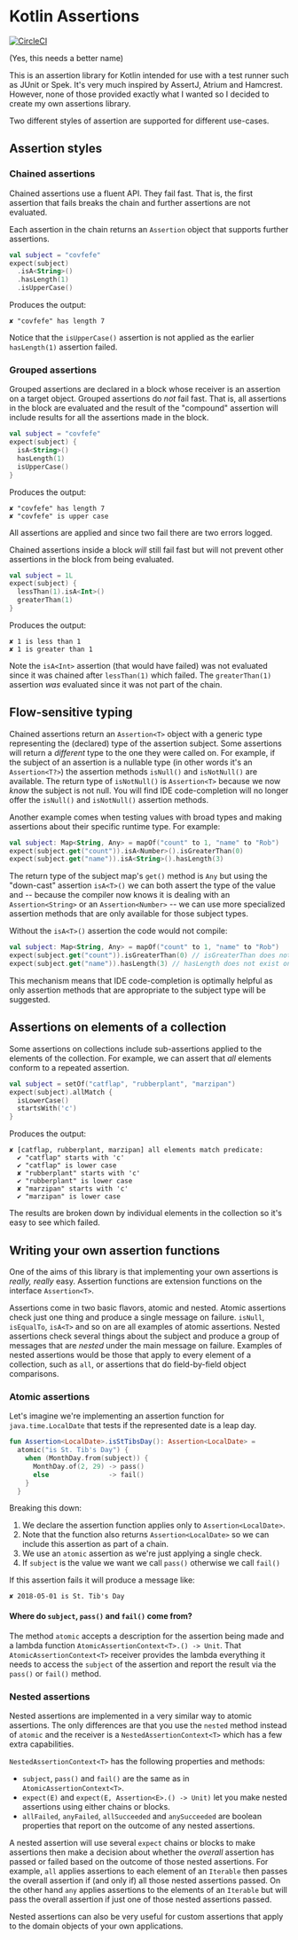 # Kotlin Assertions

[![CircleCI](https://circleci.com/gh/robfletcher/kotlin-assertions/tree/master.svg?style=svg)](https://circleci.com/gh/robfletcher/kotlin-assertions/tree/master)

(Yes, this needs a better name)

This is an assertion library for Kotlin intended for use with a test runner such as JUnit or Spek.
It's very much inspired by AssertJ, Atrium and Hamcrest.
However, none of those provided exactly what I wanted so I decided to create my own assertions library.

Two different styles of assertion are supported for different use-cases.

## Assertion styles

### Chained assertions

Chained assertions use a fluent API.
They fail fast.
That is, the first assertion that fails breaks the chain and further assertions are not evaluated.

Each assertion in the chain returns an `Assertion` object that supports further assertions.

```kotlin
val subject = "covfefe"
expect(subject)
  .isA<String>()
  .hasLength(1)
  .isUpperCase()
```

Produces the output: 

```
✘ "covfefe" has length 7
```

Notice that the `isUpperCase()` assertion is not applied as the earlier `hasLength(1)` assertion failed.

### Grouped assertions

Grouped assertions are declared in a block whose receiver is an assertion on a target object.
Grouped assertions do _not_ fail fast.
That is, all assertions in the block are evaluated and the result of the "compound" assertion will include results for all the assertions made in the block.

```kotlin
val subject = "covfefe"
expect(subject) {
  isA<String>()
  hasLength(1)
  isUpperCase()
}
```

Produces the output:

```
✘ "covfefe" has length 7
✘ "covfefe" is upper case
```

All assertions are applied and since two fail there are two errors logged.

Chained assertions inside a block _will_ still fail fast but will not prevent other assertions in the block from being evaluated.

```kotlin
val subject = 1L
expect(subject) {
  lessThan(1).isA<Int>()
  greaterThan(1)
}
```

Produces the output:

```
✘ 1 is less than 1
✘ 1 is greater than 1
```

Note the `isA<Int>` assertion (that would have failed) was not evaluated since it was chained after `lessThan(1)` which failed.
The `greaterThan(1)` assertion _was_ evaluated since it was not part of the chain.

## Flow-sensitive typing

Chained assertions return an `Assertion<T>` object with a generic type representing the (declared) type of the assertion subject.
Some assertions will return a _different_ type to the one they were called on.
For example, if the subject of an assertion is a nullable type (in other words it's an `Assertion<T?>`) the assertion methods `isNull()` and `isNotNull()` are available.
The return type of `isNotNull()` is `Assertion<T>` because we now _know_ the subject is not null.
You will find IDE code-completion will no longer offer the `isNull()` and `isNotNull()` assertion methods.

Another example comes when testing values with broad types and making assertions about their specific runtime type.
For example:

```kotlin
val subject: Map<String, Any> = mapOf("count" to 1, "name" to "Rob")
expect(subject.get("count")).isA<Number>().isGreaterThan(0)
expect(subject.get("name")).isA<String>().hasLength(3)
```

The return type of the subject map's `get()` method is `Any` but using the "down-cast" assertion `isA<T>()` we can both assert the type of the value and -- because the compiler now knows it is dealing with an `Assertion<String>` or an `Assertion<Number>` -- we can use more specialized assertion methods that are only available for those subject types.

Without the `isA<T>()` assertion the code would not compile:

```kotlin
val subject: Map<String, Any> = mapOf("count" to 1, "name" to "Rob")
expect(subject.get("count")).isGreaterThan(0) // isGreaterThan does not exist on Assertion<Any>
expect(subject.get("name")).hasLength(3) // hasLength does not exist on Assertion<Any>
```

This mechanism means that IDE code-completion is optimally helpful as only assertion methods that are appropriate to the subject type will be suggested. 

## Assertions on elements of a collection

Some assertions on collections include sub-assertions applied to the elements of the collection.
For example, we can assert that _all_ elements conform to a repeated assertion.

```kotlin
val subject = setOf("catflap", "rubberplant", "marzipan")
expect(subject).allMatch {
  isLowerCase()
  startsWith('c')
}
```

Produces the output:

```
✘ [catflap, rubberplant, marzipan] all elements match predicate: 
  ✔ "catflap" starts with 'c'
  ✔ "catflap" is lower case
  ✘ "rubberplant" starts with 'c'
  ✔ "rubberplant" is lower case
  ✘ "marzipan" starts with 'c'
  ✔ "marzipan" is lower case
```

The results are broken down by individual elements in the collection so it's easy to see which failed.

## Writing your own assertion functions

One of the aims of this library is that implementing your own assertions is _really, really_ easy.
Assertion functions are extension functions on the interface `Assertion<T>`.

Assertions come in two basic flavors, atomic and nested.
Atomic assertions check just one thing and produce a single message on failure.
`isNull`, `isEqualTo`, `isA<T>` and so on are all examples of atomic assertions.
Nested assertions check several things about the subject and produce a group of messages that are _nested_ under the main message on failure.
Examples of nested assertions would be those that apply to every element of a collection, such as `all`, or assertions that do field-by-field object comparisons.  

### Atomic assertions

Let's imagine we're implementing an assertion function for `java.time.LocalDate` that tests if the represented date is a leap day.

```kotlin
fun Assertion<LocalDate>.isStTibsDay(): Assertion<LocalDate> =
  atomic("is St. Tib's Day") { 
    when (MonthDay.from(subject)) {
      MonthDay.of(2, 29) -> pass()
      else               -> fail()
    }
  }
```
Breaking this down: 

1. We declare the assertion function applies only to `Assertion<LocalDate>`.
2. Note that the function also returns `Assertion<LocalDate>` so we can include this assertion as part of a chain.
3. We use an `atomic` assertion as we're just applying a single check.
4. If `subject` is the value we want we call `pass()` otherwise we call `fail()`

If this assertion fails it will produce a message like:

```
✘ 2018-05-01 is St. Tib's Day 
```

#### Where do `subject`, `pass()` and `fail()` come from?

The method `atomic` accepts a description for the assertion being made and a lambda function `AtomicAssertionContext<T>.() -> Unit`.
That `AtomicAssertionContext<T>` receiver provides the lambda everything it needs to access the `subject` of the assertion and report the result via the `pass()` or `fail()` method.

### Nested assertions

Nested assertions are implemented in a very similar way to atomic assertions.
The only differences are that you use the `nested` method instead of `atomic` and the receiver is a `NestedAssertionContext<T>` which has a few extra capabilities.

`NestedAssertionContext<T>` has the following properties and methods:

- `subject`, `pass()` and `fail()` are the same as in `AtomicAssertionContext<T>`.
- `expect(E)` and `expect(E, Assertion<E>.() -> Unit)` let you make nested assertions using either chains or blocks.
- `allFailed`, `anyFailed`, `allSucceeded` and `anySucceeded` are boolean properties that report on the outcome of any nested assertions.

A nested assertion will use several `expect` chains or blocks to make assertions then make a decision about whether the _overall_ assertion has passed or failed based on the outcome of those nested assertions.
For example, `all` applies assertions to each element of an `Iterable` then passes the overall assertion if (and only if) all those nested assertions passed.
On the other hand `any` applies assertions to the elements of an `Iterable` but will pass the overall assertion if just one of those nested assertions passed. 

Nested assertions can also be very useful for custom assertions that apply to the domain objects of your own applications.
